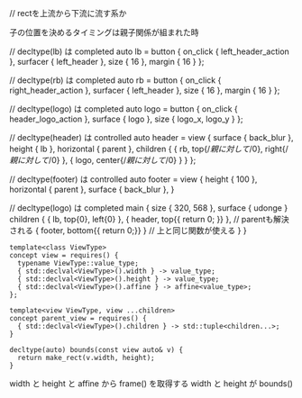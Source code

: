 // rectを上流から下流に流す系か

子の位置を決めるタイミングは親子関係が組まれた時

// decltype(lb) は completed
auto lb = button { 
  on_click { left_header_action }, 
  surfacer { left_header }, 
  size { 16 },
  margin { 16 }
};

// decltype(rb) は completed
auto rb = button { 
  on_click { right_header_action }, 
  surfacer { left_header }, 
  size { 16 },
  margin { 16 }
};

// decltype(logo) は completed
auto logo = button {
  on_click { header_logo_action },
  surface { logo },
  size { logo_x, logo_y }
};

// decltype(header) は controlled
auto header = view { 
  surface { back_blur }, 
  height { lb },
  horizontal { parent },
  children { 
    { rb, top{/*親に対して*/0}, right{/*親に対して*/0} },
    { logo, center{/*親に対して*/0} }
  }
};

// decltype(footer) は controlled
auto footer = view {
  height { 100 },
  horizontal { parent }, 
  surface { back_blur },
}

// decltype(logo) は completed
main { 
  size { 320, 568 }, 
  surface { udonge }
  children { 
    { lb, top{0}, left{0} },
    { header, top{[](){ return 0; }} }, // parentも解決される
    { footer, bottom{[](){ return 0;}} } // 上と同じ関数が使える 
  } 
}

```(C++)
template<class ViewType>
concept view = requires() {
  typename ViewType::value_type;
  { std::declval<ViewType>().width } -> value_type;
  { std::declval<ViewType>().height } -> value_type;
  { std::declval<ViewType>().affine } -> affine<value_type>;
};

template<view ViewType, view ...children>
concept parent_view = requires() {
  { std::declval<ViewType>().children } -> std::tuple<children...>;
}

decltype(auto) bounds(const view auto& v) {
  return make_rect(v.width, height);
}

```

width と height と affine から frame() を取得する
width と height が bounds()

